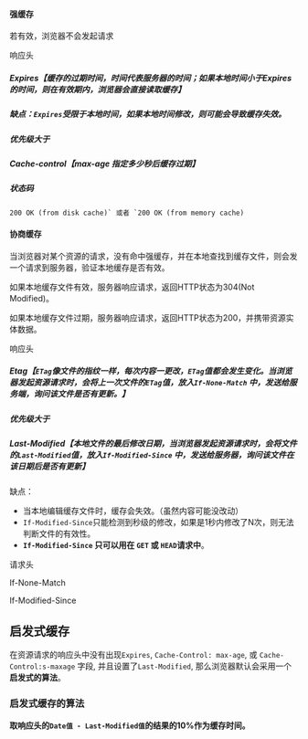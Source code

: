 #### 强缓存

若有效，浏览器不会发起请求

响应头

##### Expires【缓存的过期时间，时间代表服务器的时间；如果本地时间小于Expires的时间，则在有效期内，浏览器会直接读取缓存】

##### 缺点：`Expires`受限于本地时间，如果本地时间修改，则可能会导致缓存失效。

##### 优先级大于

##### Cache-control【max-age 指定多少秒后缓存过期】

##### 状态码

```
200 OK (from disk cache)` 或者 `200 OK (from memory cache)
```

#### 协商缓存

当浏览器对某个资源的请求，没有命中强缓存，并在本地查找到缓存文件，则会发一个请求到服务器，验证本地缓存是否有效。

如果本地缓存文件有效，服务器响应请求，返回HTTP状态为304(Not Modified)。

如果本地缓存文件过期，服务器响应请求，返回HTTP状态为200，并携带资源实体数据。

响应头

##### Etag【`ETag`像文件的指纹一样，每次内容一更改，`ETag`值都会发生变化。当浏览器发起资源请求时，会将上一次文件的`ETag`值，放入`If-None-Match` 中，发送给服务端，询问该文件是否有更新。】

##### 优先级大于

##### Last-Modified【本地文件的最后修改日期，当浏览器发起资源请求时，会将文件的`Last-Modified`值，放入`If-Modified-Since` 中，发送给服务器，询问该文件在该日期后是否有更新】

缺点：

- 当本地编辑缓存文件时，缓存会失效。（虽然内容可能没改动）
- `If-Modified-Since`只能检测到秒级的修改，如果是1秒内修改了N次，则无法判断文件的有效性。
- **`If-Modified-Since` 只可以用在 `GET` 或 `HEAD`请求中**。

请求头

If-None-Match

If-Modified-Since

## 启发式缓存

在资源请求的响应头中没有出现`Expires`, `Cache-Control: max-age`, 或 `Cache-Control:s-maxage` 字段, 并且设置了`Last-Modified`, 那么浏览器默认会采用一个**启发式的算法**。

### 启发式缓存的算法

**取响应头的`Date值 - Last-Modified值`的结果的10%作为缓存时间。**